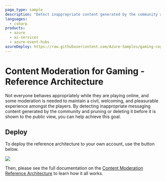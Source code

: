 ```yaml
---
page_type: sample
description: "Detect inappropriate content generated by the community and prune or delete it before it is shown to the public."
languages:
  - csharp
products:
  - azure
  - ai-services
  - azure-event-hubs
azureDeploy: https://raw.githubusercontent.com/Azure-Samples/gaming-cognitive-services-content-moderation/master/azuredeploy.json
---
```


# Content Moderation for Gaming - Reference Architecture

Not everyone behaves appropriately while they are playing online, and some moderation is needed to maintain a civil, welcoming, and pleasurable experience amongst the players. By detecting inappropriate messaging content generated by the community and pruning or deleting it before it is shown to the public view, you can help achieve this goal.

## Deploy

To deploy the reference architecture to your own account, use the button below.

<a href="https://aka.ms/arm-gaming-cognitive-services-content-moderation" target="_blank"><img src="https://azuredeploy.net/deploybutton.png"/></a>

Then, please see the full documentation on the [Content Moderation Reference Architecture](https://docs.microsoft.com/gaming/azure/reference-architectures/cognitive-content-moderation) to learn how it all works.
